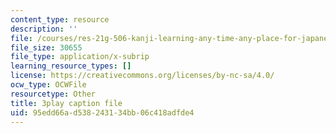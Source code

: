 ```yaml
---
content_type: resource
description: ''
file: /courses/res-21g-506-kanji-learning-any-time-any-place-for-japanese-vi-spring-2021/95edd66ad538243134bb06c418adfde4_hRPRQVG8Tw0.srt
file_size: 30655
file_type: application/x-subrip
learning_resource_types: []
license: https://creativecommons.org/licenses/by-nc-sa/4.0/
ocw_type: OCWFile
resourcetype: Other
title: 3play caption file
uid: 95edd66a-d538-2431-34bb-06c418adfde4
---
```

